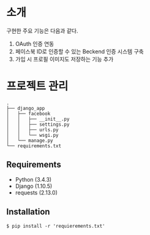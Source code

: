 # 소개
구현한 주요 기능은 다음과 같다.

1. OAuth 인증 연동
2. 페이스북 ID로 인증할 수 있는 Beckend 인증 시스템 구축
3. 가입 시 프로필 이미지도 저장하는 기능 추가


# 프로젝트 관리

```shell
.
├── django_app
│   ├── facebook
│   │   ├── __init__.py
│   │   ├── settings.py
│   │   ├── urls.py
│   │   └── wsgi.py
│   └── manage.py
└── requirements.txt

```

## Requirements
- Python (3.4.3)
- Django (1.10.5)
- requests (2.13.0)


## Installation
```shell
$ pip install -r 'requierements.txt'
```